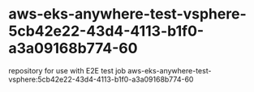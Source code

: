 # aws-eks-anywhere-test-vsphere-5cb42e22-43d4-4113-b1f0-a3a09168b774-60
repository for use with E2E test job aws-eks-anywhere-test-vsphere:5cb42e22-43d4-4113-b1f0-a3a09168b774-60
